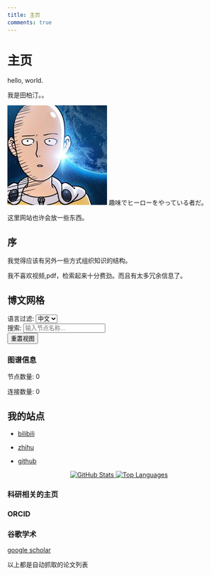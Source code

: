 ```yaml
---
title: 主页
comments: true
---
```


<link rel="stylesheet" href="css/graph.css">

# 主页

hello, world.

我是田柏汀。。

![alt text](assets/image.png)
趣味でヒーローをやっている者だ。


这里网站也许会放一些东西。


## 序

我觉得应该有另外一些方式组织知识的结构。

我不喜欢视频,pdf，检索起来十分费劲。而且有太多冗余信息了。

## 博文网格

<div class="graph-container">
    <div class="graph-controls">
        <div class="control-group">
            <label for="language-filter">语言过滤:</label>
            <select id="language-filter">
                <option value="all">全部</option>
                <option value="zh" selected>中文</option>
                <option value="en">英文</option>
            </select>
        </div>
        <div class="control-group">
            <label for="search-input">搜索:</label>
            <input type="text" id="search-input" placeholder="输入节点名称...">
        </div>
        <div class="control-group">
            <button id="reset-zoom">重置视图</button>
        </div>
    </div>
    <div id="knowledge-graph"></div>
    <div class="graph-info">
        <div class="info-panel">
            <h3>图谱信息</h3>
            <p>节点数量: <span id="node-count">0</span></p>
            <p>连接数量: <span id="link-count">0</span></p>
        </div>
    </div>
</div>

<script src="https://d3js.org/d3.v7.min.js"></script>
<script src="js/graph.js"></script>
<script src="js/orcid-card.js"></script>
<script src="js/scholar-card.js"></script>
<script>
document.addEventListener('DOMContentLoaded', function() {
    // 确保在页面加载完成后初始化图谱
    if (typeof KnowledgeGraph !== 'undefined') {
        fetch('js/graph-data.json')
            .then(response => response.json())
            .then(data => {
                const graph = new KnowledgeGraph('knowledge-graph', data);
                // 默认显示中文内容
                graph.filterByLanguage('zh');
            })
            .catch(error => {
                console.error('Error loading graph data:', error);
            });
    }
});
</script>




## 我的站点

- [bilibili](https://space.bilibili.com/255797047)
- [zhihu](https://www.zhihu.com/people/tian-bu-ding-45-77)

- [github](https://github.com/tianbaiting)


<div align="center">
  <a href="https://github.com/tianbaiting">
    <img src="https://github-readme-stats.vercel.app/api?username=tianbaiting&show_icons=true&theme=radical&include_all_commits=true&count_private=true&line_height=25" alt="GitHub Stats" height="180px"/>
  </a>
  <a href="https://github.com/tianbaiting">
    <img src="https://github-readme-stats.vercel.app/api/top-langs/?username=tianbaiting&layout=compact&theme=radical&langs_count=8" alt="Top Languages" height="180px"/>
  </a>
</div>



### 科研相关的主页

### ORCID
<!-- ORCID card placeholder -->
<div id="orcid-card" data-orcid="0000-0002-9018-6480" style="margin:0.6rem 0;"></div>

### 谷歌学术

[google scholar](https://scholar.google.com/citations?hl=zh-CN&user=Wb4CcQ8AAAAJ)

<!-- Google Scholar card placeholder -->
<div id="scholar-card" data-user="Wb4CcQ8AAAAJ" style="margin:0.6rem 0;"></div>


以上都是自动抓取的论文列表








